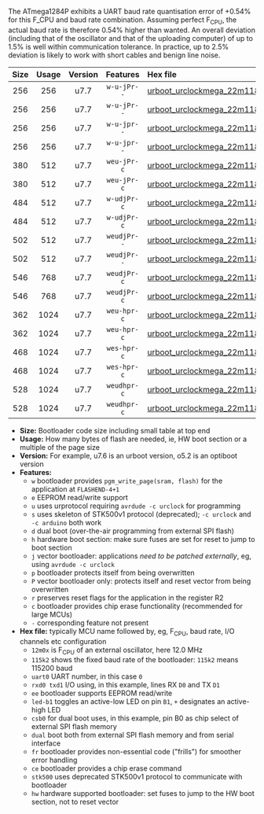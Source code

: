 The ATmega1284P exhibits a UART baud rate quantisation error of +0.54% for this F_CPU and baud rate combination. Assuming perfect F<sub>CPU</sub>, the actual baud rate is therefore 0.54% higher than wanted. An overall deviation (including that of the oscillator and that of the uploading computer) of up to 1.5% is well within communication tolerance. In practice, up to 2.5% deviation is likely to work with short cables and benign line noise.

|Size|Usage|Version|Features|Hex file|
|:-:|:-:|:-:|:-:|:--|
|256|256|u7.7|`w-u-jPr--`|[urboot_urclockmega_22m1184x_+250k0_uart0_rxd0_txd1_led+c7.hex](https://raw.githubusercontent.com/stefanrueger/urboot.hex/main/boards/urclockmega/external_oscillator/fcpu_22m1184x/br_+250k0/urboot_urclockmega_22m1184x_+250k0_uart0_rxd0_txd1_led+c7.hex)|
|256|256|u7.7|`w-u-jPr--`|[urboot_urclockmega_22m1184x_+250k0_uart1_rxd2_txd3_led+c7.hex](https://raw.githubusercontent.com/stefanrueger/urboot.hex/main/boards/urclockmega/external_oscillator/fcpu_22m1184x/br_+250k0/urboot_urclockmega_22m1184x_+250k0_uart1_rxd2_txd3_led+c7.hex)|
|256|256|u7.7|`w-u-jpr--`|[urboot_urclockmega_22m1184x_+250k0_uart0_rxd0_txd1_led+c7_fr.hex](https://raw.githubusercontent.com/stefanrueger/urboot.hex/main/boards/urclockmega/external_oscillator/fcpu_22m1184x/br_+250k0/urboot_urclockmega_22m1184x_+250k0_uart0_rxd0_txd1_led+c7_fr.hex)|
|256|256|u7.7|`w-u-jpr--`|[urboot_urclockmega_22m1184x_+250k0_uart1_rxd2_txd3_led+c7_fr.hex](https://raw.githubusercontent.com/stefanrueger/urboot.hex/main/boards/urclockmega/external_oscillator/fcpu_22m1184x/br_+250k0/urboot_urclockmega_22m1184x_+250k0_uart1_rxd2_txd3_led+c7_fr.hex)|
|380|512|u7.7|`weu-jPr-c`|[urboot_urclockmega_22m1184x_+250k0_uart0_rxd0_txd1_ee_led+c7_fr_ce.hex](https://raw.githubusercontent.com/stefanrueger/urboot.hex/main/boards/urclockmega/external_oscillator/fcpu_22m1184x/br_+250k0/urboot_urclockmega_22m1184x_+250k0_uart0_rxd0_txd1_ee_led+c7_fr_ce.hex)|
|380|512|u7.7|`weu-jPr-c`|[urboot_urclockmega_22m1184x_+250k0_uart1_rxd2_txd3_ee_led+c7_fr_ce.hex](https://raw.githubusercontent.com/stefanrueger/urboot.hex/main/boards/urclockmega/external_oscillator/fcpu_22m1184x/br_+250k0/urboot_urclockmega_22m1184x_+250k0_uart1_rxd2_txd3_ee_led+c7_fr_ce.hex)|
|484|512|u7.7|`w-udjPr-c`|[urboot_urclockmega_22m1184x_+250k0_uart0_rxd0_txd1_led+c7_csb3_dual_fr_ce.hex](https://raw.githubusercontent.com/stefanrueger/urboot.hex/main/boards/urclockmega/external_oscillator/fcpu_22m1184x/br_+250k0/urboot_urclockmega_22m1184x_+250k0_uart0_rxd0_txd1_led+c7_csb3_dual_fr_ce.hex)|
|484|512|u7.7|`w-udjPr-c`|[urboot_urclockmega_22m1184x_+250k0_uart1_rxd2_txd3_led+c7_csb3_dual_fr_ce.hex](https://raw.githubusercontent.com/stefanrueger/urboot.hex/main/boards/urclockmega/external_oscillator/fcpu_22m1184x/br_+250k0/urboot_urclockmega_22m1184x_+250k0_uart1_rxd2_txd3_led+c7_csb3_dual_fr_ce.hex)|
|502|512|u7.7|`weudjPr--`|[urboot_urclockmega_22m1184x_+250k0_uart0_rxd0_txd1_ee_led+c7_csb3_dual_fr.hex](https://raw.githubusercontent.com/stefanrueger/urboot.hex/main/boards/urclockmega/external_oscillator/fcpu_22m1184x/br_+250k0/urboot_urclockmega_22m1184x_+250k0_uart0_rxd0_txd1_ee_led+c7_csb3_dual_fr.hex)|
|502|512|u7.7|`weudjPr--`|[urboot_urclockmega_22m1184x_+250k0_uart1_rxd2_txd3_ee_led+c7_csb3_dual_fr.hex](https://raw.githubusercontent.com/stefanrueger/urboot.hex/main/boards/urclockmega/external_oscillator/fcpu_22m1184x/br_+250k0/urboot_urclockmega_22m1184x_+250k0_uart1_rxd2_txd3_ee_led+c7_csb3_dual_fr.hex)|
|546|768|u7.7|`weudjPr-c`|[urboot_urclockmega_22m1184x_+250k0_uart0_rxd0_txd1_ee_led+c7_csb3_dual_fr_ce.hex](https://raw.githubusercontent.com/stefanrueger/urboot.hex/main/boards/urclockmega/external_oscillator/fcpu_22m1184x/br_+250k0/urboot_urclockmega_22m1184x_+250k0_uart0_rxd0_txd1_ee_led+c7_csb3_dual_fr_ce.hex)|
|546|768|u7.7|`weudjPr-c`|[urboot_urclockmega_22m1184x_+250k0_uart1_rxd2_txd3_ee_led+c7_csb3_dual_fr_ce.hex](https://raw.githubusercontent.com/stefanrueger/urboot.hex/main/boards/urclockmega/external_oscillator/fcpu_22m1184x/br_+250k0/urboot_urclockmega_22m1184x_+250k0_uart1_rxd2_txd3_ee_led+c7_csb3_dual_fr_ce.hex)|
|362|1024|u7.7|`weu-hpr-c`|[urboot_urclockmega_22m1184x_+250k0_uart0_rxd0_txd1_ee_led+c7_fr_ce_hw.hex](https://raw.githubusercontent.com/stefanrueger/urboot.hex/main/boards/urclockmega/external_oscillator/fcpu_22m1184x/br_+250k0/urboot_urclockmega_22m1184x_+250k0_uart0_rxd0_txd1_ee_led+c7_fr_ce_hw.hex)|
|362|1024|u7.7|`weu-hpr-c`|[urboot_urclockmega_22m1184x_+250k0_uart1_rxd2_txd3_ee_led+c7_fr_ce_hw.hex](https://raw.githubusercontent.com/stefanrueger/urboot.hex/main/boards/urclockmega/external_oscillator/fcpu_22m1184x/br_+250k0/urboot_urclockmega_22m1184x_+250k0_uart1_rxd2_txd3_ee_led+c7_fr_ce_hw.hex)|
|468|1024|u7.7|`wes-hpr-c`|[urboot_urclockmega_22m1184x_+250k0_uart0_rxd0_txd1_ee_led+c7_fr_ce_stk500_hw.hex](https://raw.githubusercontent.com/stefanrueger/urboot.hex/main/boards/urclockmega/external_oscillator/fcpu_22m1184x/br_+250k0/urboot_urclockmega_22m1184x_+250k0_uart0_rxd0_txd1_ee_led+c7_fr_ce_stk500_hw.hex)|
|468|1024|u7.7|`wes-hpr-c`|[urboot_urclockmega_22m1184x_+250k0_uart1_rxd2_txd3_ee_led+c7_fr_ce_stk500_hw.hex](https://raw.githubusercontent.com/stefanrueger/urboot.hex/main/boards/urclockmega/external_oscillator/fcpu_22m1184x/br_+250k0/urboot_urclockmega_22m1184x_+250k0_uart1_rxd2_txd3_ee_led+c7_fr_ce_stk500_hw.hex)|
|528|1024|u7.7|`weudhpr-c`|[urboot_urclockmega_22m1184x_+250k0_uart0_rxd0_txd1_ee_led+c7_csb3_dual_fr_ce_hw.hex](https://raw.githubusercontent.com/stefanrueger/urboot.hex/main/boards/urclockmega/external_oscillator/fcpu_22m1184x/br_+250k0/urboot_urclockmega_22m1184x_+250k0_uart0_rxd0_txd1_ee_led+c7_csb3_dual_fr_ce_hw.hex)|
|528|1024|u7.7|`weudhpr-c`|[urboot_urclockmega_22m1184x_+250k0_uart1_rxd2_txd3_ee_led+c7_csb3_dual_fr_ce_hw.hex](https://raw.githubusercontent.com/stefanrueger/urboot.hex/main/boards/urclockmega/external_oscillator/fcpu_22m1184x/br_+250k0/urboot_urclockmega_22m1184x_+250k0_uart1_rxd2_txd3_ee_led+c7_csb3_dual_fr_ce_hw.hex)|

- **Size:** Bootloader code size including small table at top end
- **Usage:** How many bytes of flash are needed, ie, HW boot section or a multiple of the page size
- **Version:** For example, u7.6 is an urboot version, o5.2 is an optiboot version
- **Features:**
  + `w` bootloader provides `pgm_write_page(sram, flash)` for the application at `FLASHEND-4+1`
  + `e` EEPROM read/write support
  + `u` uses urprotocol requiring `avrdude -c urclock` for programming
  + `s` uses skeleton of STK500v1 protocol (deprecated); `-c urclock` and `-c arduino` both work
  + `d` dual boot (over-the-air programming from external SPI flash)
  + `h` hardware boot section: make sure fuses are set for reset to jump to boot section
  + `j` vector bootloader: applications *need to be patched externally*, eg, using `avrdude -c urclock`
  + `p` bootloader protects itself from being overwritten
  + `P` vector bootloader only: protects itself and reset vector from being overwritten
  + `r` preserves reset flags for the application in the register R2
  + `c` bootloader provides chip erase functionality (recommended for large MCUs)
  + `-` corresponding feature not present
- **Hex file:** typically MCU name followed by, eg, F<sub>CPU</sub>, baud rate, I/O channels etc configuration
  + `12m0x` is F<sub>CPU</sub> of an external oscillator, here 12.0 MHz
  + `115k2` shows the fixed baud rate of the bootloader: `115k2` means 115200 baud
  + `uart0` UART number, in this case `0`
  + `rxd0 txd1` I/O using, in this example, lines RX `D0` and TX `D1`
  + `ee` bootloader supports EEPROM read/write
  + `led-b1` toggles an active-low LED on pin `B1`, `+` designates an active-high LED
  + `csb0` for dual boot uses, in this example, pin B0 as chip select of external SPI flash memory
  + `dual` boot both from external SPI flash memory and from serial interface
  + `fr` bootloader provides non-essential code ("frills") for smoother error handling
  + `ce` bootloader provides a chip erase command
  + `stk500` uses deprecated STK500v1 protocol to communicate with bootloader
  + `hw` hardware supported bootloader: set fuses to jump to the HW boot section, not to reset vector
